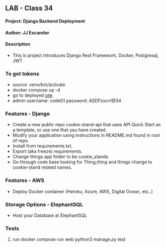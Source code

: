 ## LAB - Class 34

#### Project: Django Backend Deployment 
#### Author: JJ Escandor

#### Description
 - This is project introduces Django Rest Framework, Docker, Postgresql, JWT

### To get tokens
 - source .venv/bin/activate
 - docker compose up -d
 - go to deployed [site](http://44.202.123.64/admin/) 
 - admin username: code01 password: ASDFzxcv!@34 

### Features - Django
- Create a new public repo cookie-stand-api that uses API Quick Start as a template, or use one that you have created.
- Modify your application using instructions in README.md found in root of repo.
- Install from requirements.txt.
- Export (aka freeze) requirements.
- Change things app folder to be cookie_stands.
- Go through code base looking for Thing,thing and things change to cookie-stand related names.

### Features - AWS
- Deploy Docker container (Heroku, Azure, AWS, Digital Ocean, etc..)

### Storage Options - ElephantSQL
- Host your Database at ElephantSQL


### Tests
1. run docker compose run web python3 manage.py test
